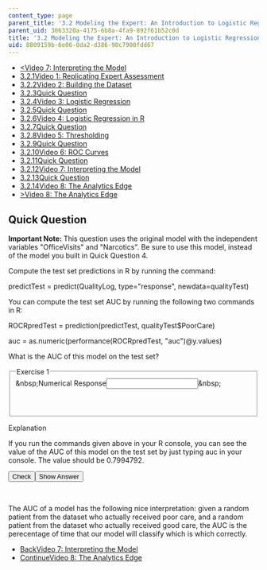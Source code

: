 ```yaml
---
content_type: page
parent_title: '3.2 Modeling the Expert: An Introduction to Logistic Regression'
parent_uid: 3063320a-4175-6b8a-4fa9-892f61b52c0d
title: '3.2 Modeling the Expert: An Introduction to Logistic Regression'
uid: 8809159b-6e06-0da2-d386-90c7900fdd67
---
```

<ul class="navigation pagination">     <li id="top_bck_btn"><a href="./resolveuid/1e61720ecc150a7b0c5eb3fe60c5ffa1">&lt;<span>Video 7: Interpreting the Model</span></a></li>     <li id="flp_btn_1"><a href="./resolveuid/3063320a41756b8a4fa9892f61b52c0d">3.2.1<span>Video 1: Replicating Expert Assessment</span></a></li>     <li id="flp_btn_2"><a href="./resolveuid/a92dcb88eddd40ad72c0d5bc2288c90e">3.2.2<span>Video 2: Building the Dataset</span></a></li>     <li id="flp_btn_3"><a href="./resolveuid/4551bb95ca82a0cacf08eda74141daaa">3.2.3<span>Quick Question</span></a></li>     <li id="flp_btn_4"><a href="./resolveuid/8099bebbd4e81ce09baa3ede1f3ec357">3.2.4<span>Video 3: Logistic Regression</span></a></li>     <li id="flp_btn_5"><a href="./resolveuid/9cb7a258ad190f7f84e589aad47092b1">3.2.5<span>Quick Question</span></a></li>     <li id="flp_btn_6"><a href="./resolveuid/8fc17cbb03cdce23b5880c21e7dc33e8">3.2.6<span>Video 4: Logistic Regression in R</span></a></li>     <li id="flp_btn_7"><a href="./resolveuid/8c08020699935e2bb0c50c4cd73fd74c">3.2.7<span>Quick Question</span></a></li>     <li id="flp_btn_8"><a href="./resolveuid/7bf86a6c2bb6629ed20e4dd216833197">3.2.8<span>Video 5: Thresholding</span></a></li>     <li id="flp_btn_9"><a href="./resolveuid/d565e093b63db8429332eabcb8503b85">3.2.9<span>Quick Question</span></a></li>     <li id="flp_btn_10"><a href="./resolveuid/f62162651257bdbe48268a5e5b311096">3.2.10<span>Video 6: ROC Curves</span></a></li>     <li id="flp_btn_11"><a href="./resolveuid/d9817f81c4ac257aed44548eaa714059">3.2.11<span>Quick Question</span></a></li>     <li id="flp_btn_12"><a href="./resolveuid/1e61720ecc150a7b0c5eb3fe60c5ffa1">3.2.12<span>Video 7: Interpreting the Model</span></a></li>     <li id="flp_btn_13" class="button_selected"><a href="./resolveuid/8809159b6e060da2d38690c7900fdd67">3.2.13<span>Quick Question</span></a></li>     <li id="flp_btn_14"><a href="./resolveuid/81d5d93d77c2b8fc0b85d9cbcdc418a5">3.2.14<span>Video 8: The Analytics Edge</span></a></li>     <li id="top_continue_btn"><a href="./resolveuid/81d5d93d77c2b8fc0b85d9cbcdc418a5">&gt;<span>Video 8: The Analytics Edge</span></a></li> </ul> <h2 class="subhead">Quick Question</h2> <div class="self_assessment"><p display_name="Quick Question" url_name="Quick_Question_210"><b> Important Note: </b> This question uses the original model with the independent variables &quot;OfficeVisits&quot; and &quot;Narcotics&quot;. Be sure to use this model, instead of the model you built in Quick Question 4.</p> <p display_name="Quick Question" url_name="Quick_Question_211">Compute the test set predictions in R by running the command:</p> <p display_name="Quick Question" url_name="Quick_Question_212">predictTest = predict(QualityLog, type=&quot;response&quot;, newdata=qualityTest)</p> <p display_name="Quick Question" url_name="Quick_Question_213">You can compute the test set AUC by running the following two commands in R:</p> <p display_name="Quick Question" url_name="Quick_Question_214">ROCRpredTest = prediction(predictTest, qualityTest$PoorCare)</p> <p display_name="Quick Question" url_name="Quick_Question_215">auc = as.numeric(performance(ROCRpredTest, &quot;auc&quot;)@y.values)</p> <div id="Q1_div" class="problem_question"><p display_name="Quick Question" url_name="Quick_Question_216">What is the AUC of this model on the test set?</p> <fieldset><legend class="visually-hidden">Exercise 1</legend> <div class="choice"><label id="Q1_label"><span id="Q1_aria_status" tabindex="-1" class="visually-hidden">&amp;nbsp;</span><span class="visually-hidden">Numerical Response</span><input type="text" id="Q1_input" value="" onkeypress="numericTypedOrDropDownSelected(1)" class="problem_text_input" /><input type="hidden" id="Q1_ans" value="0.7994792" /><input type="hidden" id="Q1_tolerance" value="1%" /><span id="Q1_normal_status" class="nostatus" aria-hidden="true">&amp;nbsp;</span></label></div> <p id="S1_ans" tabindex="-1" class="problem_answer">&nbsp;</p> </fieldset></div> <div id="S1_div" class="problem_solution" tabindex="-1" display_name="Quick Question" url_name="Quick_Question_218"><div class="detailed-solution"><p>Explanation</p> <p>If you run the commands given above in your R console, you can see the value of the AUC of this model on the test set by just typing auc in your console. The value should be 0.7994792.</p></div></div> <div class="action"><button id="Q1_button" onclick="checkAnswer({1: 'numerical'})" class="problem_mo_button">Check</button><button id="Q1_button_show" onclick="showHideSolution({1: 'numerical'}, 1, [1])" class="problem_mo_button">Show Answer</button></div></div> <p display_name="Quick Question" url_name="Quick_Question_219">&nbsp;</p><p display_name="Quick Question" url_name="Quick_Question_219">The AUC of a model has the following nice interpretation: given a random patient from the dataset who actually received poor care, and a random patient from the dataset who actually received good care, the AUC is the perecentage of time that our model will classify which is which correctly.</p> <ul class="navigation progress">     <li id="bck_btn"><a href="./resolveuid/1e61720ecc150a7b0c5eb3fe60c5ffa1">Back<span>Video 7: Interpreting the Model</span></a></li>     <li id="continue_btn"><a href="./resolveuid/81d5d93d77c2b8fc0b85d9cbcdc418a5">Continue<span>Video 8: The Analytics Edge</span></a></li> </ul>